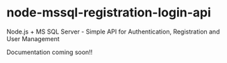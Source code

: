 # node-mssql-registration-login-api

Node.js + MS SQL Server - Simple API for Authentication, Registration and User Management

Documentation coming soon!!